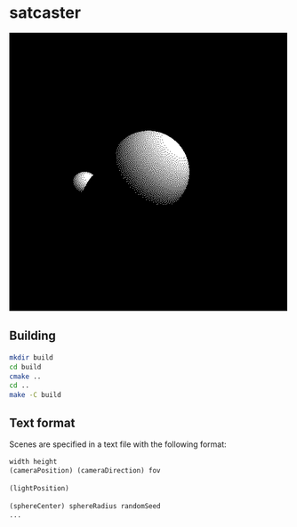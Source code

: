 satcaster
=========

![render](renders/1449064301.bmp)

## Building

```sh
mkdir build
cd build
cmake ..
cd ..
make -C build
```

## Text format

Scenes are specified in a text file with the following format:

```
width height
(cameraPosition) (cameraDirection) fov

(lightPosition)

(sphereCenter) sphereRadius randomSeed
...
```
